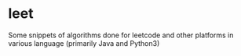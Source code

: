 # leet
Some snippets of algorithms done for leetcode and other platforms
in various language (primarily Java and Python3)



